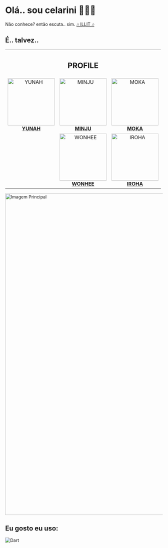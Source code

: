 # Olá.. sou celarini 🖤😶‍🌫️

Não conhece? então escuta.. sim. <a href="https://www.youtube.com/watch?v=NChlBP5DSc4">🎶 ILLIT 🎶</a>

## **É.. talvez..**

<table align="center">
  <!-- Linha do Título -->
  <tr>
    <td colspan="3" align="center">
      <h2>PROFILE</h2>
    </td>
  </tr>
  
  <!-- Primeira Linha com 3 Membros -->
  <tr>
    <td align="center">
      <a href="/profile#YUNAH">
        <img src="https://image.weversejapan.com/official/live/illit/contents/profile/5/701ca043ef72445cb2561b6b32691fc1.jpg" width="150" alt="YUNAH"><br>
        <strong>YUNAH</strong>
      </a>
    </td>
    <td align="center">
      <a href="/profile#MINJU">
        <img src="https://image.weversejapan.com/official/live/illit/contents/profile/5/6240791f4f53470daa7b5d9b007545c3.jpg" width="150" alt="MINJU"><br>
        <strong>MINJU</strong>
      </a>
    </td>
    <td align="center">
      <a href="/profile#MOKA">
        <img src="https://image.weversejapan.com/official/live/illit/contents/profile/5/1b6afc4401994d679d0eb9a677263b3a.jpg" width="150" alt="MOKA"><br>
        <strong>MOKA</strong>
      </a>
    </td>
  </tr>
  
  <!-- Segunda Linha com 2 Membros Centralizados -->
  <tr>
    <td></td> <!-- Célula vazia para centralizar as duas abaixo -->
    <td align="center">
      <a href="/profile#WONHEE">
        <img src="https://image.weversejapan.com/official/live/illit/contents/profile/5/54b66f3e07694b67b700d1e932884602.jpg" width="150" alt="WONHEE"><br>
        <strong>WONHEE</strong>
      </a>
    </td>
    <td align="center">
      <a href="/profile#IROHA">
        <img src="https://image.weversejapan.com/official/live/illit/contents/profile/5/5f59cebdc65a411787ab04282c9f4bac.jpg" width="150" alt="IROHA"><br>
        <strong>IROHA</strong>
      </a>
    </td>
  </tr>
</table>

<img align="center" width="1024" src="https://www.nautiljon.com/images/people/02/93/illit_183839.webp?1727724249" alt="Imagem Principal">

## Eu gosto eu uso:

![Dart](https://img.shields.io/badge/dart-%230175C2.svg?style=plastic&logo=dart&logoColor=white)
